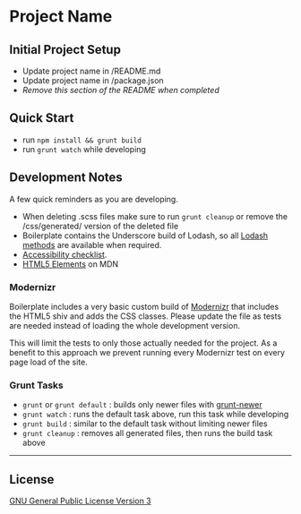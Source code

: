 Project Name
===================


## Initial Project Setup

* Update project name in /README.md
* Update project name in /package.json
* *Remove this section of the README when completed*


## Quick Start

* run `npm install && grunt build`
* run `grunt watch` while developing


## Development Notes

A few quick reminders as you are developing.

* When deleting .scss files make sure to run `grunt cleanup` or remove the /css/generated/ version of the deleted file
* Boilerplate contains the Underscore build of Lodash, so all [Lodash methods](http://lodash.com/docs) are available when required.
* [Accessibility checklist](http://a11yproject.com/checklist.html).
* [HTML5 Elements](https://developer.mozilla.org/en-US/docs/Web/Guide/HTML/HTML5/HTML5_element_list) on MDN

### Modernizr

Boilerplate includes a very basic custom build of [Modernizr](http://modernizr.com/download/#-shiv-cssclasses) that includes the HTML5 shiv and adds the CSS classes. Please update the file as tests are needed instead of loading the whole development version.

This will limit the tests to only those actually needed for the project. As a benefit to this approach we prevent running every Modernizr test on every page load of the site.

### Grunt Tasks

* `grunt` or `grunt default` : builds only newer files with [grunt-newer](https://www.npmjs.org/package/grunt-newer)
* `grunt watch` : runs the default task above, run this task while developing
* `grunt build` : similar to the default task without limiting newer files
* `grunt cleanup` : removes all generated files, then runs the build task above


***

## License
[GNU General Public License Version 3](http://www.gnu.org/licenses/gpl.html)
